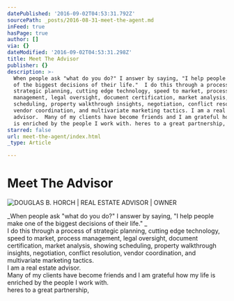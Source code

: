 ```yaml
---
datePublished: '2016-09-02T04:53:31.792Z'
sourcePath: _posts/2016-08-31-meet-the-agent.md
inFeed: true
hasPage: true
author: []
via: {}
dateModified: '2016-09-02T04:53:31.298Z'
title: Meet The Advisor
publisher: {}
description: >-
  When people ask "what do you do?" I answer by saying, "I help people make one
  of the biggest decisions of their life."  I do this through a process of
  strategic planning, cutting edge technology, speed to market, process
  management, legal oversight, document certification, market analysis, showing
  scheduling, property walkthrough insights, negotiation, conflict resolution,
  vendor coordination, and multivariate marketing tactics. I am a real estate
  advisor.  Many of my clients have become friends and I am grateful how my life
  is enriched by the people I work with. heres to a great partnership,
starred: false
url: meet-the-agent/index.html
_type: Article

---
```

# Meet The Advisor
![DOUGLAS B. HORCH | REAL ESTATE ADVISOR | OWNER](https://the-grid-user-content.s3-us-west-2.amazonaws.com/aa07436f-8076-44c2-8cf2-7169a2df453d.jpg)

_When people ask "what do you do?" I answer by saying, "I help people make one of the biggest decisions of their life." _  
I do this through a process of strategic planning, cutting edge technology, speed to market, process management, legal oversight, document certification, market analysis, showing scheduling, property walkthrough insights, negotiation, conflict resolution, vendor coordination, and multivariate marketing tactics.  
I am a real estate advisor.   
Many of my clients have become friends and I am grateful how my life is enriched by the people I work with.  
heres to a great partnership,